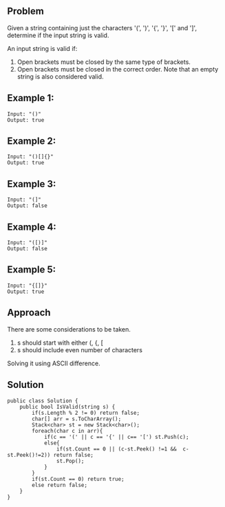 ## Problem

Given a string containing just the characters '(', ')', '{', '}', '[' and ']', determine if the input string is valid.

An input string is valid if:

1. Open brackets must be closed by the same type of brackets.
2. Open brackets must be closed in the correct order.
Note that an empty string is also considered valid.

## Example 1:
```
Input: "()"
Output: true
```

## Example 2:
```
Input: "()[]{}"
Output: true
```

## Example 3:
```
Input: "(]"
Output: false
```

## Example 4:
```
Input: "([)]"
Output: false
```

## Example 5:
```
Input: "{[]}"
Output: true
```

## Approach
There are some considerations to be taken.
1. s should start with either (, {, [
2. s should include even number of characters

Solving it using ASCII difference.

## Solution
```
public class Solution {
    public bool IsValid(string s) {
        if(s.Length % 2 != 0) return false;
        char[] arr = s.ToCharArray();
        Stack<char> st = new Stack<char>();
        foreach(char c in arr){
            if(c == '(' || c == '{' || c== '[') st.Push(c);
            else{
                if(st.Count == 0 || (c-st.Peek() !=1 &&  c-st.Peek()!=2)) return false;
                st.Pop();
            }
        }
        if(st.Count == 0) return true;
        else return false;
    }
}
```